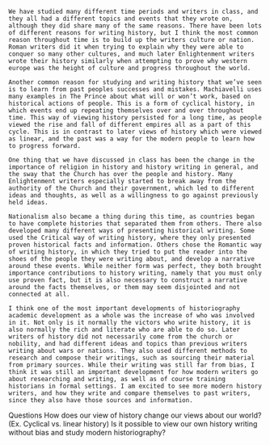 	
	We have studied many different time periods and writers in class, and they all had a different topics and events that they wrote on, although they did share many of the same reasons. There have been lots of different reasons for writing history, but I think the most common reason throughout time is to build up the writers culture or nation. Roman writers did it when trying to explain why they were able to conquer so many other cultures, and much later Enlightenment writers wrote their history similarly when attempting to prove why western europe was the height of culture and progress throughout the world. 
	
	Another common reason for studying and writing history that we’ve seen is to learn from past peoples successes and mistakes. Machiavelli uses many examples in The Prince about what will or won’t work, based on historical actions of people. This is a form of cyclical history, in which events end up repeating themselves over and over throughout time. This way of viewing history persisted for a long time, as people viewed the rise and fall of different empires all as a part of this cycle. This is in contrast to later views of history which were viewed as linear, and the past was a way for the modern people to learn how to progress forward.

	One thing that we have discussed in class has been the change in the importance of religion in history and history writing in general, and the sway that the Church has over the people and history. Many Enlightenment writers especially started to break away from the authority of the Church and their government, which led to different ideas and thoughts, as well as a willingness to go against previously held ideas.

	Nationalism also became a thing during this time, as countries began to have complete histories that separated them from others. There also developed many different ways of presenting historical writing. Some used the Critical way of writing history, where they only presented proven historical facts and information. Others chose the Romantic way of writing history, in which they tried to put the reader into the shoes of the people they were writing about, and develop a narrative around these events. While neither form was perfect, they both brought importance contributions to history writing, namely that you must only use proven fact, but it is also necessary to construct a narrative around the facts themselves, or them may seem disjointed and not connected at all. 
	
	I think one of the most important developments of historiography academic development as a whole was the increase of who was involved in it. Not only is it normally the victors who write history, it is also normally the rich and literate who are able to do so. Later writers of history did not necessarily come from the church or nobility, and had different ideas and topics than previous writers writing about wars or nations. They also used different methods to research and compose their writings, such as sourcing their material from primary sources. While their writing was still far from bias, I think it was still an important development for how modern writers go about researching and writing, as well as of course training historians in formal settings. I am excited to see more modern history writers, and how they write and compare themselves to past writers, since they also have those sources and information. 

Questions
How does our view of history change our views about our world? (Ex. Cyclical vs. linear history)
Is it possible to view our own history writing without bias and study modern historiography? 
